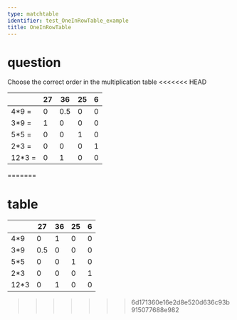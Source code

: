 ```yaml
---
type: matchtable
identifier: test_OneInRowTable_example
title: OneInRowTable
---
```

# question
Choose the correct order in the multiplication table
<<<<<<< HEAD

|     |27|36|25| 6 |
|-----|--|--|--|---|
|4*9 = |0 |0.5|0 | 0 |
|3*9 = |1 |0 |0 | 0 |
|5*5 = |0 |0 |1 | 0 |
|2*3 = |0 |0 |0 | 1 |
|12*3 =|0 |1 |0 | 0 |
=======
# table
|     |27 |36|25| 6 |
|-----|---|--|--|---|
|4*9  |0  |1 |0 | 0 |
|3*9  |0.5|0 |0 | 0 |
|5*5  |0  |0 |1 | 0 |
|2*3  |0  |0 |0 | 1 |
|12*3 |0  |1 |0 | 0 |
>>>>>>> 6d171360e16e2d8e520d636c93b915077688e982
